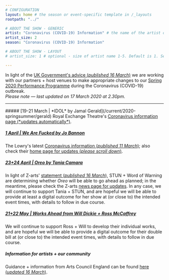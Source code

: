 ```yaml
---
# CONFIGURATION
layout: home # the season or event-specific template in /_layouts
rootpath: "../"

# ABOUT THE SHOW - GENERIC
artist: "Coronavirus (COVID-19) Information" # the name of the artist or company
artist_size: 2
season: "Coronavirus (COVID-19) Information"

# ABOUT THE SHOW - LAYOUT
# artist_size: 1 # optional - size of artist name 1-5. Default is 1. Set longer names to lower values

---
```

In light of the <a href="http://www.gov.uk/government/publications/covid-19-guidance-on-social-distancing-and-for-vulnerable-people/guidance-on-social-distancing-for-everyone-in-the-uk-and-protecting-older-people-and-vulnerable-adults" target="_blank">UK Government's advice (*published 16 March*)</a> we are working with our partners + host venues to make appropriate changes to our [Spring 2020 Performance Programme](/current/2020-springsummer) during the Coronavirus (COVID-19) outbreak.<br>*Please note — last updated on 17 March 2020 at 2.30pm.*         
<hr>          
##### [19-21 March | *IDOL* by Jamal Gerald](/current/2020-springsummer/gerald)        
Royal Exchange Theatre's <a href="http://www.royalexchange.co.uk/coronavirus" target="_blank">Coronavirus information page (*updates automatically*)</a>.          
        
##### [1 April | *We Are Fucked* by Jo Bannon](/current/2020-springsummer/bannon)       
The Lowry's latest <a href="http://s3-eu-west-2.amazonaws.com/the-lowry-site/uploads/2020/03/11222456/The-Lowry-Coronavirus-Action-Plan-11.03.pdf" target="_blank">Coronavirus information (*published 11 March*)</a>; also check their <a href="http://thelowry.com" target="_blank">home page for updates (*please scroll down*)</a>.

##### [23+24 April | *Oreo* by Tania Camara](/current/2020-springsummer/camara)       
In light of Z-arts' <a href="http://www.z-arts.org/important-announcement" target="_blank">statement (*published 16 March*)</a>, STUN + Word of Warning are determining whether *Oreo* will be able to go ahead as planned; in the meantime, please check the Z-arts <a href="https://www.z-arts.org/category/news-blog" target="_blank">news page for updates</a>. In any case, we will continue to support Tania + STUN, and are hopeful we will be able to provide at least a digital outcome for her show at (or close to) the intended event times, with details to follow in due course.
          
##### [21+22 May | Works Ahead from Will Dickie + Ross McCaffrey](/current/2020-worksahead)       
We will continue to support Ross + Will to develop their individual works, and are hopeful we will be able to provide a digital outcome for their double bill at (or close to) the intended event times, with details to follow in due course.        
           
##### Information for artists + our community         
Guidance + information from Arts Council England can be found <a href="http://artscouncil.org.uk/covid-19" target="_blank">here (*updated 16 March*)</a>.

